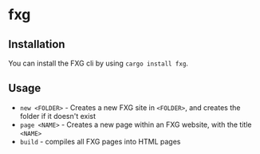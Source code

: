 # fxg

## Installation

You can install the FXG cli by using `cargo install fxg`.

## Usage
- `new <FOLDER>` - Creates a new FXG site in `<FOLDER>`, and creates the folder if it doesn't exist
- `page <NAME>` - Creates a new page within an FXG website, with the title `<NAME>`
- `build` - compiles all FXG pages into HTML pages
